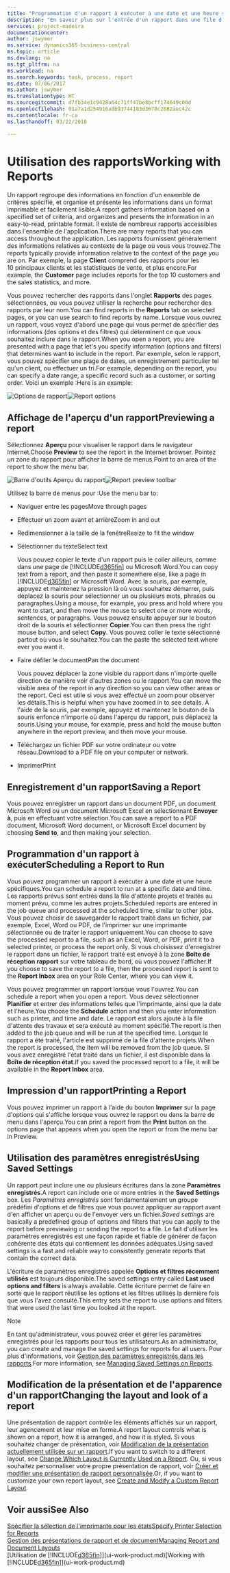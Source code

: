 ```yaml
---
title: "Programmation d'un rapport à exécuter à une date et une heure spécifiques | Microsoft Docs"
description: "En savoir plus sur l'entrée d'un rapport dans une file d'attente de projets et la programmation de son traitement à une date et une heure spécifiques."
services: project-madeira
documentationcenter: 
author: jswymer
ms.service: dynamics365-business-central
ms.topic: article
ms.devlang: na
ms.tgt_pltfrm: na
ms.workload: na
ms.search.keywords: task, process, report
ms.date: 07/06/2017
ms.author: jswymer
ms.translationtype: HT
ms.sourcegitcommit: d7fb34e1c9428a64c71ff47be8bcff174649c00d
ms.openlocfilehash: 01a7a1d254916a8b93744183d3678c2082aec42c
ms.contentlocale: fr-ca
ms.lasthandoff: 03/22/2018

---
```

# <a name="working-with-reports"></a><span data-ttu-id="1d978-103">Utilisation des rapports</span><span class="sxs-lookup"><span data-stu-id="1d978-103">Working with Reports</span></span>
<span data-ttu-id="1d978-104">Un rapport regroupe des informations en fonction d'un ensemble de critères spécifié, et organise et présente les informations dans un format imprimable et facilement lisible.</span><span class="sxs-lookup"><span data-stu-id="1d978-104">A report gathers information based on a specified set of criteria, and organizes and presents the information in an easy-to-read, printable format.</span></span> <span data-ttu-id="1d978-105">Il existe de nombreux rapports accessibles dans l'ensemble de l'application.</span><span class="sxs-lookup"><span data-stu-id="1d978-105">There are many reports that you can access throughout the application.</span></span> <span data-ttu-id="1d978-106">Les rapports fournissent généralement des informations relatives au contexte de la page où vous vous trouvez.</span><span class="sxs-lookup"><span data-stu-id="1d978-106">The reports typically provide information relative to the context of the page you are on.</span></span> <span data-ttu-id="1d978-107">Par exemple, la page **Client** comprend des rapports pour les 10 principaux clients et les statistiques de vente, et plus encore.</span><span class="sxs-lookup"><span data-stu-id="1d978-107">For example, the **Customer** page includes reports for the top 10 customers and the sales statistics, and more.</span></span>

<span data-ttu-id="1d978-108">Vous pouvez rechercher des rapports dans l'onglet **Rapports** des pages sélectionnées, ou vous pouvez utiliser la recherche pour rechercher des rapports par leur nom.</span><span class="sxs-lookup"><span data-stu-id="1d978-108">You can find reports in the **Reports** tab on selected pages, or you can use search to find reports by name.</span></span> <span data-ttu-id="1d978-109">Lorsque vous ouvrez un rapport, vous voyez d'abord une page qui vous permet de spécifier des informations (des options et des filtres) qui déterminent ce que vous souhaitez inclure dans le rapport.</span><span class="sxs-lookup"><span data-stu-id="1d978-109">When you open a report, you are presented with a page that let's you specify information (options and filters) that determines want to include in the report.</span></span> <span data-ttu-id="1d978-110">Par exemple, selon le rapport, vous pouvez spécifier une plage de dates, un enregistrement particulier tel qu'un client, ou effectuer un tri.</span><span class="sxs-lookup"><span data-stu-id="1d978-110">For example, depending on the report, you can specify a date range, a specific record such as a customer, or sorting order.</span></span> <span data-ttu-id="1d978-111">Voici un exemple :</span><span class="sxs-lookup"><span data-stu-id="1d978-111">Here is an example:</span></span>

<span data-ttu-id="1d978-112">![Options de rapport](media/report_options.png "Options de rapport")</span><span class="sxs-lookup"><span data-stu-id="1d978-112">![Report options](media/report_options.png "Report options")</span></span>

## <a name="previewing-a-report"></a><span data-ttu-id="1d978-113">Affichage de l'aperçu d'un rapport</span><span class="sxs-lookup"><span data-stu-id="1d978-113">Previewing a report</span></span>
<span data-ttu-id="1d978-114">Sélectionnez **Aperçu** pour visualiser le rapport dans le navigateur Internet.</span><span class="sxs-lookup"><span data-stu-id="1d978-114">Choose **Preview** to see the report in the Internet browser.</span></span> <span data-ttu-id="1d978-115">Pointez un zone du rapport pour afficher la barre de menus.</span><span class="sxs-lookup"><span data-stu-id="1d978-115">Point to an area of the report to show the menu bar.</span></span>  

<span data-ttu-id="1d978-116">![Barre d'outils Aperçu du rapport](media/report_viewer.png "Barre d'outils Aperçu du rapport")</span><span class="sxs-lookup"><span data-stu-id="1d978-116">![Report preview toolbar](media/report_viewer.png "Report preview toolbar")</span></span>

<span data-ttu-id="1d978-117">Utilisez la barre de menus pour :</span><span class="sxs-lookup"><span data-stu-id="1d978-117">Use the menu bar to:</span></span>

-   <span data-ttu-id="1d978-118">Naviguer entre les pages</span><span class="sxs-lookup"><span data-stu-id="1d978-118">Move through pages</span></span>
-   <span data-ttu-id="1d978-119">Effectuer un zoom avant et arrière</span><span class="sxs-lookup"><span data-stu-id="1d978-119">Zoom in and out</span></span>
-   <span data-ttu-id="1d978-120">Redimensionner à la taille de la fenêtre</span><span class="sxs-lookup"><span data-stu-id="1d978-120">Resize to fit the window</span></span>
-   <span data-ttu-id="1d978-121">Sélectionner du texte</span><span class="sxs-lookup"><span data-stu-id="1d978-121">Select text</span></span>

    <span data-ttu-id="1d978-122">Vous pouvez copier le texte d'un rapport puis le coller ailleurs, comme dans une page de [!INCLUDE[d365fin](includes/d365fin_md.md)] ou Microsoft Word.</span><span class="sxs-lookup"><span data-stu-id="1d978-122">You can copy text from a report, and then paste it somewhere else, like a page in [!INCLUDE[d365fin](includes/d365fin_md.md)] or Microsoft Word.</span></span>  <span data-ttu-id="1d978-123">Avec la souris, par exemple, appuyez et maintenez la pression là où vous souhaitez démarrer, puis déplacez la souris pour sélectionner un ou plusieurs mots, phrases ou paragraphes.</span><span class="sxs-lookup"><span data-stu-id="1d978-123">Using a mouse, for example, you press and hold where you want to start, and then move the mouse to select one or more words, sentences, or paragraphs.</span></span> <span data-ttu-id="1d978-124">Vous pouvez ensuite appuyer sur le bouton droit de la souris et sélectionner **Copier**.</span><span class="sxs-lookup"><span data-stu-id="1d978-124">You can then press the right mouse button, and select **Copy**.</span></span> <span data-ttu-id="1d978-125">Vous pouvez coller le texte sélectionné partout où vous le souhaitez.</span><span class="sxs-lookup"><span data-stu-id="1d978-125">You can the paste the selected text where ever you want it.</span></span>
-   <span data-ttu-id="1d978-126">Faire défiler le document</span><span class="sxs-lookup"><span data-stu-id="1d978-126">Pan the document</span></span>

    <span data-ttu-id="1d978-127">Vous pouvez déplacer la zone visible du rapport dans n'importe quelle direction de manière voir d'autres zones ou le rapport.</span><span class="sxs-lookup"><span data-stu-id="1d978-127">You can move the visible area of the report in any direction so you can view other areas or the report.</span></span> <span data-ttu-id="1d978-128">Ceci est utile si vous avez effectué un zoom pour observer les détails.</span><span class="sxs-lookup"><span data-stu-id="1d978-128">This is helpful when you have zoomed in to see details.</span></span>  <span data-ttu-id="1d978-129">À l'aide de la souris, par exemple, appuyez et maintenez le bouton de la souris enfoncé n'importe où dans l'aperçu du rapport, puis déplacez la souris.</span><span class="sxs-lookup"><span data-stu-id="1d978-129">Using your mouse, for example, press and hold the mouse button anywhere in the report preview, and then move your mouse.</span></span>

-   <span data-ttu-id="1d978-130">Téléchargez un fichier PDF sur votre ordinateur ou votre réseau.</span><span class="sxs-lookup"><span data-stu-id="1d978-130">Download to a PDF file on your computer or network.</span></span>
-   <span data-ttu-id="1d978-131">Imprimer</span><span class="sxs-lookup"><span data-stu-id="1d978-131">Print</span></span>


## <a name="saving-a-report"></a><span data-ttu-id="1d978-132">Enregistrement d'un rapport</span><span class="sxs-lookup"><span data-stu-id="1d978-132">Saving a Report</span></span>
<span data-ttu-id="1d978-133">Vous pouvez enregistrer un rapport dans un document PDF, un document Microsoft Word ou un document Microsoft Excel en sélectionnant **Envoyer à**, puis en effectuant votre sélection.</span><span class="sxs-lookup"><span data-stu-id="1d978-133">You can save a report to a PDF document, Microsoft Word document, or Microsoft Excel document by choosing **Send to**, and then making your selection.</span></span>

## <a name="ScheduleReport"></a> <span data-ttu-id="1d978-134">Programmation d'un rapport à exécuter</span><span class="sxs-lookup"><span data-stu-id="1d978-134">Scheduling a Report to Run</span></span>
<span data-ttu-id="1d978-135">Vous pouvez programmer un rapport à exécuter à une date et une heure spécifiques.</span><span class="sxs-lookup"><span data-stu-id="1d978-135">You can schedule a report to run at a specific date and time.</span></span> <span data-ttu-id="1d978-136">Les rapports prévus sont entrés dans la file d'attente projets et traités au moment prévu, comme les autres projets.</span><span class="sxs-lookup"><span data-stu-id="1d978-136">Scheduled reports are entered in the job queue and processed at the scheduled time, similar to other jobs.</span></span> <span data-ttu-id="1d978-137">Vous pouvez choisir de sauvegarder le rapport traité dans un fichier, par exemple, Excel, Word ou PDF, de l'imprimer sur une imprimante sélectionnée ou de traiter le rapport uniquement.</span><span class="sxs-lookup"><span data-stu-id="1d978-137">You can choose to save the processed report to a file, such as an Excel, Word, or PDF, print it to a selected printer, or process the report only.</span></span> <span data-ttu-id="1d978-138">Si vous choisissez d'enregistrer le rapport dans un fichier, le rapport traité est envoyé à la zone **Boîte de réception rapport** sur votre tableau de bord, où vous pouvez l'afficher.</span><span class="sxs-lookup"><span data-stu-id="1d978-138">If you choose to save the report to a file, then the processed report is sent to the **Report Inbox** area on your Role Center, where you can view it.</span></span>

<span data-ttu-id="1d978-139">Vous pouvez programmer un rapport lorsque vous l'ouvrez.</span><span class="sxs-lookup"><span data-stu-id="1d978-139">You can schedule a report when you open a report.</span></span> <span data-ttu-id="1d978-140">Vous devez sélectionner **Planifier** et entrer des informations telles que l'imprimante, ainsi que la date et l'heure.</span><span class="sxs-lookup"><span data-stu-id="1d978-140">You choose the **Schedule** action and then you enter information such as printer, and time and date.</span></span> <span data-ttu-id="1d978-141">Le rapport est alors ajouté à la file d'attente des travaux et sera exécuté au moment spécifié.</span><span class="sxs-lookup"><span data-stu-id="1d978-141">The report is then added to the job queue and will be run at the specified time.</span></span> <span data-ttu-id="1d978-142">Lorsque le rapport a été traité, l'article est supprimé de la file d'attente projets.</span><span class="sxs-lookup"><span data-stu-id="1d978-142">When the report is processed, the item will be removed from the job queue.</span></span> <span data-ttu-id="1d978-143">Si vous avez enregistré l'état traité dans un fichier, il est disponible dans la **Boîte de réception état**.</span><span class="sxs-lookup"><span data-stu-id="1d978-143">If you saved the processed report to a file, it will be available in the **Report Inbox** area.</span></span>

## <a name="PrintReport"></a><span data-ttu-id="1d978-144">Impression d'un rapport</span><span class="sxs-lookup"><span data-stu-id="1d978-144">Printing a Report</span></span>
<span data-ttu-id="1d978-145">Vous pouvez imprimer un rapport à l'aide du bouton **Imprimer** sur la page d'options qui s'affiche lorsque vous ouvrez le rapport ou dans la barre de menu dans l'aperçu.</span><span class="sxs-lookup"><span data-stu-id="1d978-145">You can print a report from the **Print** button on the options page that appears when you open the report or from the menu bar in Preview.</span></span>

## <a name="using-saved-settings"></a><span data-ttu-id="1d978-146">Utilisation des paramètres enregistrés</span><span class="sxs-lookup"><span data-stu-id="1d978-146">Using Saved Settings</span></span>
<span data-ttu-id="1d978-147">Un rapport peut inclure une ou plusieurs écritures dans la zone **Paramètres enregistrés**.</span><span class="sxs-lookup"><span data-stu-id="1d978-147">A report can include one or more entries in the **Saved Settings** box.</span></span> <span data-ttu-id="1d978-148">Les *Paramètres enregistrés* sont fondamentalement un groupe prédéfini d'options et de filtres que vous pouvez appliquer au rapport avant d'en afficher un aperçu ou de l'envoyer vers un fichier.</span><span class="sxs-lookup"><span data-stu-id="1d978-148">*Saved settings* are basically a predefined group of options and filters that you can apply to the report before previewing or sending the report to a file.</span></span> <span data-ttu-id="1d978-149">Le fait d'utiliser les paramètres enregistrés est une façon rapide et fiable de générer de façon cohérente des états qui contiennent les données adéquates.</span><span class="sxs-lookup"><span data-stu-id="1d978-149">Using saved settings is a fast and reliable way to consistently generate reports that contain the correct data.</span></span>

<span data-ttu-id="1d978-150">L'écriture de paramètres enregistrés appelée **Options et filtres récemment utilisés** est toujours disponible.</span><span class="sxs-lookup"><span data-stu-id="1d978-150">The saved settings entry called **Last used options and filters** is always available.</span></span> <span data-ttu-id="1d978-151">Cette écriture permet de faire en sorte que le rapport réutilise les options et les filtres utilisés la dernière fois que vous l'avez consulté.</span><span class="sxs-lookup"><span data-stu-id="1d978-151">This entry sets the report to use options and filters that were used the last time you looked at the report.</span></span>

>[!NOTE]
><span data-ttu-id="1d978-152">En tant qu'administrateur, vous pouvez créer et gérer les paramètres enregistrés pour les rapports pour tous les utilisateurs.</span><span class="sxs-lookup"><span data-stu-id="1d978-152">As an administrator, you can create and manage the saved settings for reports for all users.</span></span> <span data-ttu-id="1d978-153">Pour plus d'informations, voir [Gestion des paramètres enregistrés dans les rapports](reports-saving-reusing-settings.md).</span><span class="sxs-lookup"><span data-stu-id="1d978-153">For more information, see [Managing Saved Settings on Reports](reports-saving-reusing-settings.md).</span></span>

## <a name="changing-the-layout-and-look-of-a-report"></a><span data-ttu-id="1d978-154">Modification de la présentation et de l'apparence d'un rapport</span><span class="sxs-lookup"><span data-stu-id="1d978-154">Changing the layout and look of a report</span></span>
<span data-ttu-id="1d978-155">Une présentation de rapport contrôle les éléments affichés sur un rapport, leur agencement et leur mise en forme.</span><span class="sxs-lookup"><span data-stu-id="1d978-155">A report layout controls what is shown on a report, how it is arranged, and how it is styled.</span></span> <span data-ttu-id="1d978-156">Si vous souhaitez changer de présentation, voir [Modification de la présentation actuellement utilisée sur un rapport](ui-how-change-layout-currently-used-report.md).</span><span class="sxs-lookup"><span data-stu-id="1d978-156">If you want to switch to a different layout, see [Change Which Layout is Currently Used on a Report](ui-how-change-layout-currently-used-report.md).</span></span> <span data-ttu-id="1d978-157">Ou, si vous souhaitez personnaliser votre propre présentation de rapport, voir [Créer et modifier une présentation de rapport personnalisée](ui-how-create-custom-report-layout.md).</span><span class="sxs-lookup"><span data-stu-id="1d978-157">Or, if you want to customize your own report layout, see [Create and Modify a Custom Report Layout](ui-how-create-custom-report-layout.md).</span></span>

## <a name="see-also"></a><span data-ttu-id="1d978-158">Voir aussi</span><span class="sxs-lookup"><span data-stu-id="1d978-158">See Also</span></span>
[<span data-ttu-id="1d978-159">Spécifier la sélection de l'imprimante pour les états</span><span class="sxs-lookup"><span data-stu-id="1d978-159">Specify Printer Selection for Reports</span></span>](ui-specify-printer-selection-reports.md)  
[<span data-ttu-id="1d978-160">Gestion des présentations de rapport et de document</span><span class="sxs-lookup"><span data-stu-id="1d978-160">Managing Report and Document Layouts</span></span>](ui-manage-report-layouts.md)  
<span data-ttu-id="1d978-161">[Utilisation de [!INCLUDE[d365fin](includes/d365fin_md.md)]](ui-work-product.md)</span><span class="sxs-lookup"><span data-stu-id="1d978-161">[Working with [!INCLUDE[d365fin](includes/d365fin_md.md)]](ui-work-product.md)</span></span>

